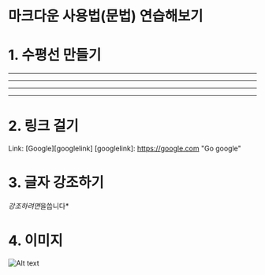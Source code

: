 마크다운 사용법(문법) 연습해보기 
=========================

# 1. 수평선 만들기 

* * *
***
- - -
-----

# 2. 링크 걸기 

Link: [Google][googlelink] 
[googlelink]: https://google.com "Go google"


# 3. 글자 강조하기 

*강조하려면*을씁니다*

# 4. 이미지 

![Alt text](/path/to/img.jpg)


<img width="" height=""></img>

